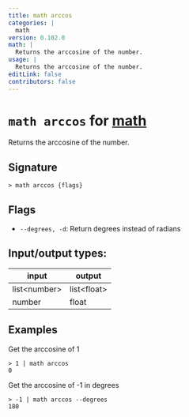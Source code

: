 ```yaml
---
title: math arccos
categories: |
  math
version: 0.102.0
math: |
  Returns the arccosine of the number.
usage: |
  Returns the arccosine of the number.
editLink: false
contributors: false
---
```

<!-- This file is automatically generated. Please edit the command in https://github.com/nushell/nushell instead. -->

# `math arccos` for [math](/commands/categories/math.md)

<div class='command-title'>Returns the arccosine of the number.</div>

## Signature

```> math arccos {flags} ```

## Flags

 -  `--degrees, -d`: Return degrees instead of radians


## Input/output types:

| input        | output      |
| ------------ | ----------- |
| list\<number\> | list\<float\> |
| number       | float       |
## Examples

Get the arccosine of 1
```nu
> 1 | math arccos
0
```

Get the arccosine of -1 in degrees
```nu
> -1 | math arccos --degrees
180
```
